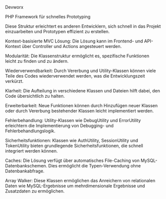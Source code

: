 Devworx

PHP Framework für schnelles Prototyping

Diese Struktur erleichtert es anderen Entwicklern, sich schnell in das Projekt einzuarbeiten und Prototypen effizient zu erstellen.

  Kontext-basisierte MVC Lösung: Die Lösung kann im Frontend- und API-Kontext über Controller und Actions angesteuert werden.
  
  Modularität: Die Klassenstruktur ermöglicht es, spezifische Funktionen leicht zu finden und zu ändern.
  
  Wiederverwendbarkeit: Durch Vererbung und Utility-Klassen können viele Teile des Codes wiederverwendet werden, was die Entwicklungszeit verkürzt.
  
  Klarheit: Die Aufteilung in verschiedene Klassen und Dateien hilft dabei, den Code übersichtlich zu halten.
  
  Erweiterbarkeit: Neue Funktionen können durch Hinzufügen neuer Klassen oder durch Vererbung bestehender Klassen leicht implementiert werden.
  
  Fehlerbehandlung: Utility-Klassen wie DebugUtility und ErrorUtility erleichtern die Implementierung von Debugging- und Fehlerbehandlungslogik.
  
  Sicherheitsfunktionen: Klassen wie AuthUtility, SessionUtility und TokenUtility bieten grundlegende Sicherheitsfunktionen, die schnell integriert werden können.
  
  Caches: Die Lösung verfügt über automatisches File-Caching von MySQL-Datenbankschemen. Dies ermöglicht die Typen-Verwendung ohne Datenbankabfrage.

  Array Walker: Diese Klassen ermöglichen das Anreichern von relationalen Daten wie MySQL-Ergebnisse um mehrdimensionale Ergebnisse und Zusatzdaten zu ermöglichen.
